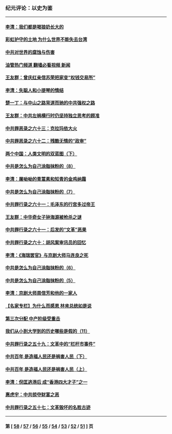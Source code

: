 ### 纪元评论：以史为鉴
---
#### [李清：我们都是喝狼奶长大的](../../pages/nsc1028/n13471478.md?01070330) 
#### [彩虹护守的土地 为什么世界不能失去台湾](../../pages/nsc1028/n13476849.md?01070330) 
#### [中共对世界的腐蚀与伤害](../../pages/nsc1028/n13463833.md?01070330) 
#### [油管热门频道 翻墙必看视频 新闻](ok?01070330)
#### [王友群：曾庆红亲信苏荣把家变“权钱交易所”](../../pages/nsc1028/n13463003.md?01070330) 
#### [李清：失聪人和小提琴的情结](../../pages/nsc1028/n13459280.md?01070330) 
#### [楚一丁：与中山之路背道而驰的中共强权之路](../../pages/nsc1028/n13437270.md?01070330) 
#### [王友群：中共左祸横行时仍坚持独立思考的顾准](../../pages/nsc1028/n13444722.md?01070330) 
#### [中共罪恶录之六十三：克拉玛依大火](../../pages/nsc1028/n13443384.md?01070330) 
#### [中共罪恶录之六十二：残酷无情的“政审”](../../pages/nsc1028/n13435894.md?01070330) 
#### [两个中国：人类文明的双蓝图（下）](../../pages/nsc1028/n13423132.md?01070330) 
#### [中共是怎么为自己涂脂抹粉的（8）](../../pages/nsc1028/n13432247.md?01070330) 
#### [李清：屠呦呦的青蒿素和知青的金鸡纳霜](../../pages/nsc1028/n13426884.md?01070330) 
#### [中共是怎么为自己涂脂抹粉的（7）](../../pages/nsc1028/n13431085.md?01070330) 
#### [中共罪行录之六十一：毛泽东的行宫多过帝王](../../pages/nsc1028/n13430849.md?01070330) 
#### [王友群：中华奇女子钟海源被枪杀之谜](../../pages/nsc1028/n13430555.md?01070330) 
#### [中共罪行录之六十一：后发的“文革”恶果](../../pages/nsc1028/n13426672.md?01070330) 
#### [中共罪行录之六十：胡风案审讯员的回忆](../../pages/nsc1028/n13423954.md?01070330) 
#### [李清：《海瑞罢官》与京剧大师马连良之死](../../pages/nsc1028/n13412316.md?01070330) 
#### [中共是怎么为自己涂脂抹粉的（6）](../../pages/nsc1028/n13412021.md?01070330) 
#### [中共是怎么为自己涂脂抹粉的（5）](../../pages/nsc1028/n13405477.md?01070330) 
#### [李清：京剧大师周信芳和他的一家人](../../pages/nsc1028/n13391411.md?01070330) 
#### [【名家专栏】为什么而感恩 林肯总统如是说](../../pages/nsc1028/n13402501.md?01070330) 
#### [第三次分配 中产阶级受重击](../../pages/nsc1028/n13401007.md?01070330) 
#### [我们从小到大学到的历史哪些是假的（11）](../../pages/nsc1028/n13395097.md?01070330) 
#### [中共罪行录之五十九：文革中的“栏杆市事件”](../../pages/nsc1028/n13390605.md?01070330) 
#### [中共百年 是造福人民还是祸害人民（下）](../../pages/nsc1028/n13389389.md?01070330) 
#### [中共百年 是造福人民还是祸害人民（上）](../../pages/nsc1028/n13388697.md?01070330) 
#### [李清：倪匡逃港后 成“香港四大才子”之一](../../pages/nsc1028/n13377522.md?01070330) 
#### [惠虎宇：中共掠夺财富之恶](../../pages/nsc1028/n13374142.md?01070330) 
#### [中共罪行录之五十七：文革毁坏的名胜古迹](../../pages/nsc1028/n13373282.md?01070330) 

---
#### 第 [ [58](./58.md?01070330) / [57](./57.md?01070330) / [56](./56.md?01070330) / [55](./55.md?01070330) / [54](./54.md?01070330) / [53](./53.md?01070330) / [52](./52.md?01070330) / [51](./51.md?01070330) ] 页

